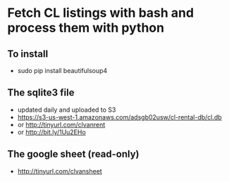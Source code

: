 # Fetch CL listings with bash and process them with python

## To install
* sudo pip install beautifulsoup4

## The sqlite3 file
* updated daily and uploaded to S3
* https://s3-us-west-1.amazonaws.com/adsgb02usw/cl-rental-db/cl.db
* or http://tinyurl.com/clvanrent
* or http://bit.ly/1Uu2EHo

## The google sheet (read-only)
* http://tinyurl.com/clvansheet
